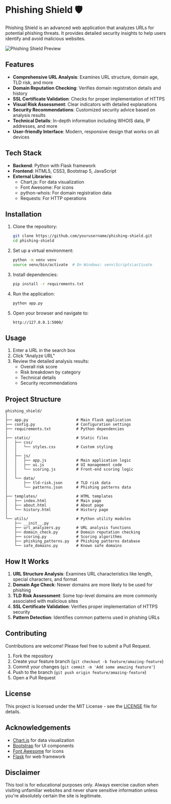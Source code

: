 # Phishing Shield 🛡️

Phishing Shield is an advanced web application that analyzes URLs for potential phishing threats. It provides detailed security insights to help users identify and avoid malicious websites.

![Phishing Shield Preview](https://via.placeholder.com/800x400?text=Phishing+Shield+Screenshot)

## Features

- **Comprehensive URL Analysis**: Examines URL structure, domain age, TLD risk, and more
- **Domain Reputation Checking**: Verifies domain registration details and history
- **SSL Certificate Validation**: Checks for proper implementation of HTTPS
- **Visual Risk Assessment**: Clear indicators with detailed explanations
- **Security Recommendations**: Customized security advice based on analysis results
- **Technical Details**: In-depth information including WHOIS data, IP addresses, and more
- **User-friendly Interface**: Modern, responsive design that works on all devices

## Tech Stack

- **Backend**: Python with Flask framework
- **Frontend**: HTML5, CSS3, Bootstrap 5, JavaScript
- **External Libraries**:
  - Chart.js: For data visualization
  - Font Awesome: For icons
  - python-whois: For domain registration data
  - Requests: For HTTP operations

## Installation

1. Clone the repository:
   ```bash
   git clone https://github.com/yourusername/phishing-shield.git
   cd phishing-shield
   ```

2. Set up a virtual environment:
   ```bash
   python -m venv venv
   source venv/bin/activate  # On Windows: venv\Scripts\activate
   ```

3. Install dependencies:
   ```bash
   pip install -r requirements.txt
   ```

4. Run the application:
   ```bash
   python app.py
   ```

5. Open your browser and navigate to:
   ```
   http://127.0.0.1:5000/
   ```

## Usage

1. Enter a URL in the search box
2. Click "Analyze URL"
3. Review the detailed analysis results:
   - Overall risk score
   - Risk breakdown by category
   - Technical details
   - Security recommendations

## Project Structure

```
phishing_shield/
│
├── app.py                     # Main Flask application
├── config.py                  # Configuration settings
├── requirements.txt           # Python dependencies
│
├── static/                    # Static files
│   ├── css/
│   │   └── styles.css         # Custom styling
│   │
│   ├── js/
│   │   ├── app.js             # Main application logic
│   │   ├── ui.js              # UI management code
│   │   └── scoring.js         # Front-end scoring logic
│   │
│   └── data/
│       ├── tld-risk.json      # TLD risk data
│       └── patterns.json      # Phishing patterns data
│
├── templates/                 # HTML templates
│   ├── index.html             # Main page
│   ├── about.html             # About page
│   └── history.html           # History page
│
└── utils/                     # Python utility modules
    ├── __init__.py
    ├── url_analyzers.py       # URL analysis functions
    ├── domain_check.py        # Domain reputation checking
    ├── scoring.py             # Scoring algorithms
    ├── phishing_patterns.py   # Phishing patterns database
    └── safe_domains.py        # Known safe domains
```

## How It Works

1. **URL Structure Analysis**: Examines URL characteristics like length, special characters, and format
2. **Domain Age Check**: Newer domains are more likely to be used for phishing
3. **TLD Risk Assessment**: Some top-level domains are more commonly associated with malicious sites
4. **SSL Certificate Validation**: Verifies proper implementation of HTTPS security
5. **Pattern Detection**: Identifies common patterns used in phishing URLs

## Contributing

Contributions are welcome! Please feel free to submit a Pull Request.

1. Fork the repository
2. Create your feature branch (`git checkout -b feature/amazing-feature`)
3. Commit your changes (`git commit -m 'Add some amazing feature'`)
4. Push to the branch (`git push origin feature/amazing-feature`)
5. Open a Pull Request

## License

This project is licensed under the MIT License - see the [LICENSE](LICENSE) file for details.

## Acknowledgements

- [Chart.js](https://www.chartjs.org/) for data visualization
- [Bootstrap](https://getbootstrap.com/) for UI components
- [Font Awesome](https://fontawesome.com/) for icons
- [Flask](https://flask.palletsprojects.com/) for web framework

## Disclaimer

This tool is for educational purposes only. Always exercise caution when visiting unfamiliar websites and never share sensitive information unless you're absolutely certain the site is legitimate.
